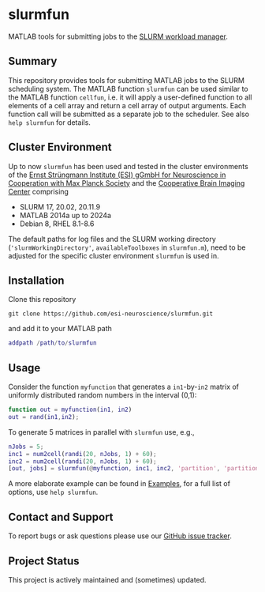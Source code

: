 # slurmfun

MATLAB tools for submitting jobs to the [SLURM workload manager](https://slurm.schedmd.com/overview.html). 

## Summary 

This repository provides tools for submitting MATLAB jobs to the SLURM scheduling 
system. The MATLAB function `slurmfun` can be used similar to the MATLAB function 
`cellfun`, i.e. it will apply a user-defined function to all elements of a cell 
array and return a cell array of output arguments. Each function call will be 
submitted as a separate job to the scheduler. See also `help slurmfun` for details.

## Cluster Environment
Up to now `slurmfun` has been used and tested in the cluster environments of the 
[Ernst Strüngmann Institute (ESI) gGmbH for Neuroscience in Cooperation with Max Planck Society](https://www.esi-frankfurt.de/) 
and the [Cooperative Brain Imaging Center](https://cobic.de/) comprising

- SLURM 17, 20.02, 20.11.9
- MATLAB 2014a up to 2024a
- Debian 8, RHEL 8.1-8.6

The default paths for log files and the SLURM working directory (`'slurmWorkingDirectory'`, `availableToolboxes` in `slurmfun.m`),  need to be adjusted for the specific 
cluster environment `slurmfun` is used in.

## Installation 

Clone this repository 

``` shell
git clone https://github.com/esi-neuroscience/slurmfun.git
```

and add it to your MATLAB path

``` matlab
addpath /path/to/slurmfun
```

## Usage 

Consider the function `myfunction` that generates a `in1`-by-`in2` matrix of uniformly 
distributed random numbers in the interval (0,1):

``` matlab
function out = myfunction(in1, in2)
out = rand(in1,in2);
```

To generate 5 matrices in parallel with `slurmfun` use, e.g., 

``` matlab
nJobs = 5;
inc1 = num2cell(randi(20, nJobs, 1) + 60);
inc2 = num2cell(randi(20, nJobs, 1) + 60);
[out, jobs] = slurmfun(@myfunction, inc1, inc2, 'partition', 'partitionName', 'mem', '7500M', 'cpu', 1);
```

A more elaborate example can be found in [Examples](./Examples), for a full list 
of options, use `help slurmfun`. 

## Contact and Support

To report bugs or ask questions please use our
[GitHub issue tracker](https://github.com/esi-neuroscience/slurmfun/issues).

## Project Status

This project is actively maintained and (sometimes) updated.
